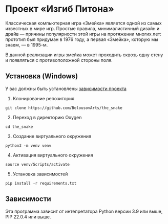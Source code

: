 # Проект «Изгиб Питона»

Классическая компьютерная игра «Змейка» является одной из самых известных в мире игр. Простые правила, минималистичный дизайн и драйв — причины популярности этой игры на протяжении многих лет: прототип был придуман в 1976 году, а первая «Змейка», которую мы знаем, — в 1995-м.

В данной реализации игры змейка может проходить сквозь одну стену и появляться с противоположной стороны поля.

## Установка (Windows)
У вас должны быть установлены [зависимости проекта](https://github.com/BelousovArts/the_snake#зависимости)

1. Клонирование репозитория 

```git clone https://github.com/BelousovArts/the_snake```

2. Переход в директорию Oxygen

```cd the_snake```

3. Создание виртуального окружения

```python3 -m venv venv```

4. Активация виртуального окружения

```source venv/Scripts/activate```

5. Установка зависимостей

```pip install -r requirements.txt```

## Зависимости
Эта программа зависит от интепретатора Python версии 3.9 или выше, PIP 22.0.4 или выше.
